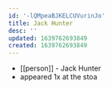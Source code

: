 ```yaml
---
id: '-lQMpeaBJKELCUVurinJo'
title: Jack Hunter
desc: ''
updated: 1639762693849
created: 1639762693849
---
```



- [[person]] - Jack Hunter
- appeared 1x at the stoa
